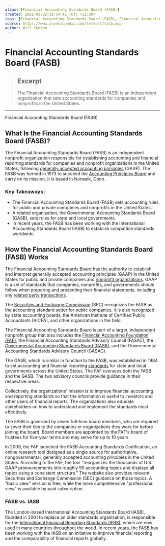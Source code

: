 ```yaml
---
alias: [Financial Accounting Standards Board (FASB)]
created: 2021-03-02T19:54:42 (UTC +11:00)
tags: [Financial Accounting Standards Board (FASB), Financial Accounting Standards Board (FASB)]
source: https://www.investopedia.com/terms/f/fasb.asp
author: Will Kenton
---
```


# Financial Accounting Standards Board (FASB)

> ## Excerpt
> The Financial Accounting Standards Board (FASB) is an independent organization that sets accounting standards for companies and nonprofits in the United States.

---

Financial Accounting Standards Board (FASB)
## What Is the Financial Accounting Standards Board (FASB)?

The Financial Accounting Standards Board (FASB) is an independent nonprofit organization responsible for establishing accounting and financial reporting standards for companies and nonprofit organizations in the United States, following [generally accepted accounting principles](https://www.investopedia.com/terms/g/gaap.asp) (GAAP). The FASB was formed in 1973 to succeed the [Accounting Principles Board](https://www.investopedia.com/terms/a/accounting-priciples-board.asp) and carry on its mission. It is based in Norwalk, Conn.

### Key Takeaways:

-   The Financial Accounting Standards Board (FASB) sets accounting rules for public and private companies and nonprofits in the United States.
-   A related organization, the Governmental Accounting Standards Board (GASB), sets rules for state and local governments.
-   In recent years, the FASB has been working with the International Accounting Standards Board (IASB) to establish compatible standards worldwide.

## How the Financial Accounting Standards Board (FASB) Works

The Financial Accounting Standards Board has the authority to establish and interpret generally accepted accounting principles (GAAP) in the United States for public and private companies and [nonprofit organizations](https://www.investopedia.com/terms/n/non-profitorganization.asp). GAAP is a set of standards that companies, nonprofits, and governments should follow when preparing and presenting their financial statements, including any [related party transactions](https://www.investopedia.com/terms/r/related-partytransaction.asp).

The [Securities and Exchange Commission](https://www.investopedia.com/terms/s/sec.asp) (SEC) recognizes the FASB as the accounting standard setter for public companies. It is also recognized by state accounting boards, the American Institute of Certified Public Accountants (AICPA), and other organizations in the field.

The Financial Accounting Standards Board is part of a larger, independent nonprofit group that also includes the [Financial Accounting Foundation (FAF)](https://www.investopedia.com/terms/f/financial-accounting-foundation.asp), the Financial Accounting Standards Advisory Council (FASAC), the [Governmental Accounting Standards Board (GASB)](https://www.investopedia.com/terms/g/government-accounting-standards-board-gasb.asp), and the Governmental Accounting Standards Advisory Council (GASAC).

The GASB, which is similar in function to the FASB, was established in 1984 to set accounting and financial reporting [standards](https://www.investopedia.com/ask/answers/040215/what-are-objectives-financial-accounting.asp) for state and local governments across the United States. The FAF oversees both the FASB and the GASB. The two advisory councils provide guidance in their respective areas.

Collectively, the organizations' mission is to improve financial accounting and reporting standards so that the information is useful to investors and other users of financial reports. The organizations also educate stakeholders on how to understand and implement the standards most effectively.

The FASB is governed by seven full-time board members, who are required to sever their ties to the companies or organizations they work for before joining the board. Board members are appointed by the FAF's board of trustees for five-year terms and may serve for up to 10 years.

In 2009, the FAF launched the FASB Accounting Standards Codification, an online research tool designed as a single source for authoritative, nongovernmental, generally accepted accounting principles in the United States. According to the FAF, the tool "reorganizes the thousands of U.S. GAAP pronouncements into roughly 90 accounting topics and displays all topics using a consistent structure." The website also provides relevant Securities and Exchange Commission (SEC) guidance on those topics. A "basic view" version is free, while the more comprehensive "professional view" is available by paid subscription.

### FASB vs. IASB

The London-based International Accounting Standards Board (IASB), founded in 2001 to replace an older standards organization, is responsible for the [International Financial Reporting Standards (IFRS)](https://www.investopedia.com/terms/i/ifrs.asp), which are now used in many countries throughout the world. In recent years, the FASB has been working with the IASB on an initiative to improve financial reporting and the comparability of financial reports globally.
